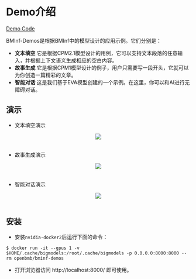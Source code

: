 # Demo介绍

[Demo Code](https://github.com/OpenBMB/BMInf-demos)

BMInf-Demos是根据BMInf中的模型设计的应用示例。它们分别是：
+ **文本填空** 它是根据CPM2.1模型设计的用例，它可以支持文本段落的任意输入，并根据上下文语义生成相应的空白内容。
+ **故事生成** 它是根据CPM1模型设计的例子，用户只需要写一段开头，它就可以为你创造一篇精彩的文章。
+ **智能对话** 这是我们基于EVA模型创建的一个示例。在这里，你可以和AI进行无障碍对话。

## 演示

+ 文本填空演示
<div  align="center">    
<img src="https://raw.githubusercontent.com/OpenBMB/BMInf/master/docs/source/note/demo1.jpg" align=center />
</div>
<br/>

+ 故事生成演示

<div  align="center">    
<img src="https://raw.githubusercontent.com/OpenBMB/BMInf/master/docs/source/note/demo2.jpg" align=center />
</div>
<br/>

+ 智能对话演示
<div  align="center">    
<img src="https://raw.githubusercontent.com/OpenBMB/BMInf/master/docs/source/note/demo3.jpg" align=center />
</div>
<br/>


## 安装

- 安装`nvidia-docker2`后运行下面的命令：

```console
$ docker run -it --gpus 1 -v $HOME/.cache/bigmodels:/root/.cache/bigmodels -p 0.0.0.0:8000:8000 --rm openbmb/bminf-demos
```

- 打开浏览器访问 http://localhost:8000/ 即可使用。

